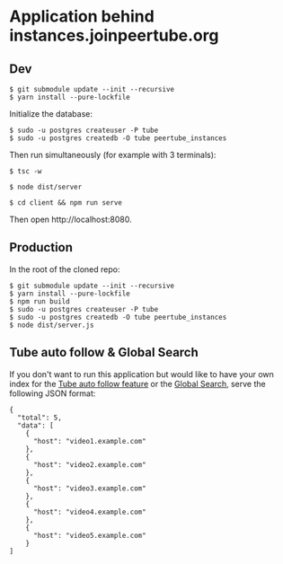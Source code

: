 # Application behind instances.joinpeertube.org

## Dev

```terminal
$ git submodule update --init --recursive
$ yarn install --pure-lockfile
```

Initialize the database:

```terminal
$ sudo -u postgres createuser -P tube
$ sudo -u postgres createdb -O tube peertube_instances
```

Then run simultaneously (for example with 3 terminals):

```terminal
$ tsc -w
```

```terminal
$ node dist/server
```

```terminal
$ cd client && npm run serve
```

Then open http://localhost:8080.

## Production

In the root of the cloned repo:

```terminal
$ git submodule update --init --recursive
$ yarn install --pure-lockfile
$ npm run build
$ sudo -u postgres createuser -P tube
$ sudo -u postgres createdb -O tube peertube_instances
$ node dist/server.js
```

## Tube auto follow & Global Search

If you don't want to run this application but would like to have your own index for the [Tube auto follow feature](https://tube.docs.dingshunyu.top/#/admin-following-instances?id=automatically-follow-other-instances) or the [Global Search](https://framagit.org/framasoft/tube/search-index), serve the following JSON format:

```
{
  "total": 5,
  "data": [
    {
      "host": "video1.example.com"
    },
    {
      "host": "video2.example.com"
    },
    {
      "host": "video3.example.com"
    },
    {
      "host": "video4.example.com"
    },
    {
      "host": "video5.example.com"
    }
]
```
